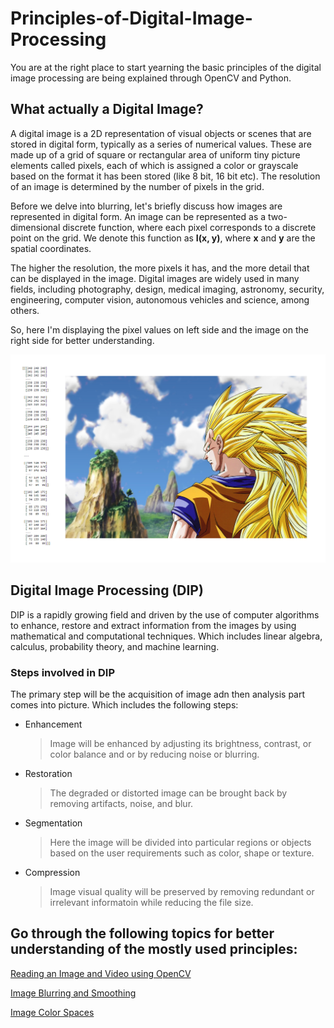 # Principles-of-Digital-Image-Processing
You are at the right place to start yearning the basic principles of the digital image processing are being explained through OpenCV and Python. 

## What actually a Digital Image?

A digital image is a 2D representation of visual objects or scenes that are stored in digital form, typically as a series of numerical values. These are made up of a grid of square or rectangular area of uniform tiny picture elements called pixels, each of which is assigned a color or grayscale based on the format it has been stored (like 8 bit, 16 bit etc). The resolution of an image is determined by the number of pixels in the grid. 

Before we delve into blurring, let's briefly discuss how images are represented in digital form. An image can be represented as a two-dimensional discrete function, where each pixel corresponds to a discrete point on the grid. We denote this function as **I(x, y)**, where **x** and **y** are the spatial coordinates.

The higher the resolution, the more pixels it has, and the more detail that can be displayed in the image. Digital images are widely used in many fields, including photography, design, medical imaging, astronomy, security, engineering, computer vision, autonomous vehicles and science, among others. 

So, here I'm displaying the pixel values on left side and the image on the right side for better understanding.

![alt text](https://github.com/ImRoke/Principles-of-Digital-Image-Processing/blob/main/DIP-Images/DIP2.png)

## Digital Image Processing (DIP)

DIP is a rapidly growing field and driven by the use of computer algorithms to enhance, restore and extract information from the images by using mathematical and computational techniques. Which includes linear algebra, calculus, probability theory, and machine learning. 

### Steps involved in DIP

The primary step will be the acquisition of image adn then analysis part comes into picture. Which includes the following steps:

  * Enhancement
    > Image will be enhanced by adjusting its brightness, contrast, or color balance and or by reducing noise or blurring.

  * Restoration
     > The degraded or distorted image can be brought back by removing artifacts, noise, and blur.

  * Segmentation
     > Here the image will be divided into particular regions or objects based on the user requirements such as color, shape or texture.

  * Compression
     > Image visual quality will be preserved by removing redundant or irrelevant informatoin while reducing the file size.

## Go through the following topics for better understanding of the mostly used principles:

[Reading an Image and Video using OpenCV](https://github.com/ImRoke/Principles-of-Digital-Image-Processing-with-OpenCV-Python/tree/main/Read-Write-Image-Video)

[Image Blurring and Smoothing](https://github.com/ImRoke/Principles-of-Digital-Image-Processing-with-OpenCV-Python/tree/main/ImageBlurring)

[Image Color Spaces](https://github.com/ImRoke/Principles-of-Digital-Image-Processing-with-OpenCV-Python/tree/main/ImageColorSpaces)
